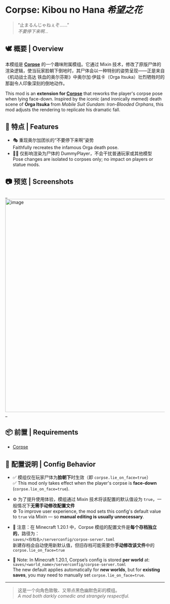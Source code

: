 # Corpse: Kibou no Hana  _希望之花_


> “止まるんじゃねぇぞ……”  
> _不要停下来啊..._

## 🕊️ 概要 | Overview

本模组是 [**Corpse**](https://www.curseforge.com/minecraft/mc-mods/corpse) 的一个趣味附属模组。它通过 Mixin 技术，修改了原版尸体的渲染逻辑，使当玩家脸朝下倒地时，其尸体会以一种特别的姿势呈现——正是来自《机动战士高达 铁血的奥尔芬斯》中奥尔加·伊兹卡（Orga Itsuka）壮烈牺牲时的那副令人印象深刻的倒地动作。

This mod is an **extension for [Corpse](https://www.curseforge.com/minecraft/mc-mods/corpse)** that reworks the player's corpse pose when lying face-down. Inspired by the iconic (and ironically memed) death scene of **Orga Itsuka** from _Mobile Suit Gundam: Iron-Blooded Orphans_, this mod adjusts the rendering to replicate his dramatic fall.

## 🧠 特点 | Features

- 🎭 重现奥尔加团长的“不要停下来啊”姿势  
  Faithfully recreates the infamous Orga death pose.
- 🧍‍♂️ 仅影响渲染为尸体的 DummyPlayer，不会干扰普通玩家或其他模型  
  Pose changes are isolated to corpses only; no impact on players or statue mods.


## 📷 预览 | Screenshots

_<img width="553" height="672" alt="image" src="https://github.com/user-attachments/assets/4e8b1a75-4321-432f-b630-6fe41d8f2ab5" />
_

## 📦 前置 | Requirements

- [Corpse](https://www.curseforge.com/minecraft/mc-mods/corpse)


## 🧩 配置说明 | Config Behavior

- ✅ 模组仅在玩家尸体为**脸朝下**时生效（即 `corpse.lie_on_face=true`）  
  ✅ This mod only takes effect when the player's corpse is **face-down** (`corpse.lie_on_face=true`).

- ⚙️ 为了提升使用体验，模组通过 Mixin 技术将该配置的默认值设为 `true`，一般情况下**无需手动修改配置文件**  
  ⚙️ To improve user experience, the mod sets this config's default value to `true` via Mixin — so **manual editing is usually unnecessary**.

- 📁 注意：在 Minecraft 1.20.1 中，Corpse 模组的配置文件是**每个存档独立的**，路径为：  
  `saves/<存档名>/serverconfig/corpse-server.toml`  
  新建存档会自动使用新默认值，但旧存档可能需要你**手动修改该文件**中的 `corpse.lie_on_face=true`

- 📁 Note: In Minecraft 1.20.1, Corpse’s config is stored **per world** at:  
  `saves/<world_name>/serverconfig/corpse-server.toml`  
  The new default applies automatically for **new worlds**, but for **existing saves**, you may need to manually set `corpse.lie_on_face=true`.



  
---

> 这是一个向角色致敬、又带点黑色幽默色彩的模组。  
> _A mod both darkly comedic and strangely respectful._  
>  
